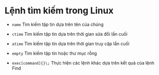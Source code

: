 # Lệnh tìm kiếm trong Linux

- `name` Tìm kiếm tập tin dựa trên tên của chúng

- `ctime` Tìm kiếm tập tin dựa trên thời gian sửa đổi lần cuối

- `atime` Tìm kiếm tập tin dựa trên thời gian truy cập lần cuối

- `empty` Tìm kiếm tập tin hoặc thư mục rỗng

- `exec[command]{}\;` Thực hiện các lệnh khác dựa trên kết quả của lệnh Find